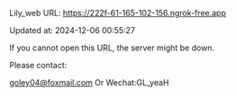 Lily_web URL: https://222f-61-165-102-156.ngrok-free.app

Updated at: 2024-12-06 00:55:27

If you cannot open this URL, the server might be down.

Please contact: 

goley04@foxmail.com Or Wechat:GL_yeaH